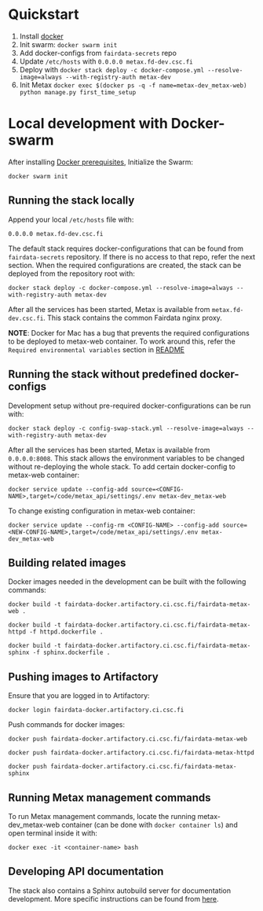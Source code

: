 # Quickstart

1. Install [docker](https://docs.docker.com/engine/install/)
2. Init swarm: `docker swarm init`
3. Add docker-configs from `fairdata-secrets` repo
4. Update `/etc/hosts` with `0.0.0.0 metax.fd-dev.csc.fi`
5. Deploy with `docker stack deploy -c docker-compose.yml --resolve-image=always --with-registry-auth metax-dev`
6. Init Metax `docker exec $(docker ps -q -f name=metax-dev_metax-web) python manage.py first_time_setup`

# Local development with Docker-swarm

After installing [Docker prerequisites](docker-prerequisites.md), Initialize the Swarm:

`docker swarm init`

## Running the stack locally

Append your local `/etc/hosts` file with:

`0.0.0.0 metax.fd-dev.csc.fi`

The default stack requires docker-configurations that can be found from `fairdata-secrets` repository. If there is no
access to that repo, refer the next section. When the required configurations are created, the stack can be deployed
from the repository root with:

`docker stack deploy -c docker-compose.yml --resolve-image=always --with-registry-auth metax-dev`

After all the services has been started, Metax is available from `metax.fd-dev.csc.fi`. This stack contains the common
Fairdata nginx proxy.

__NOTE__: Docker for Mac has a bug that prevents the required configurations to be deployed to metax-web container. To
work around this, refer the `Required environmental variables` section in [README](/README.md)

## Running the stack without predefined docker-configs

Development setup without pre-required docker-configurations can be run with:

`docker stack deploy -c config-swap-stack.yml --resolve-image=always --with-registry-auth metax-dev`

After all the services has been started, Metax is available from `0.0.0.0:8008`. This stack allows the environment
variables to be changed without re-deploying the whole stack. To add certain docker-config to metax-web container:

`docker service update --config-add source=<CONFIG-NAME>,target=/code/metax_api/settings/.env metax-dev_metax-web`

To change existing configuration in metax-web container:

`docker service update --config-rm <CONFIG-NAME> --config-add source=<NEW-CONFIG-NAME>,target=/code/metax_api/settings/.env metax-dev_metax-web`

## Building related images

Docker images needed in the development can be built with the following commands:

`docker build -t fairdata-docker.artifactory.ci.csc.fi/fairdata-metax-web .`

`docker build -t fairdata-docker.artifactory.ci.csc.fi/fairdata-metax-httpd -f httpd.dockerfile .`

`docker build -t fairdata-docker.artifactory.ci.csc.fi/fairdata-metax-sphinx -f sphinx.dockerfile .`

## Pushing images to Artifactory

Ensure that you are logged in to Artifactory:

`docker login fairdata-docker.artifactory.ci.csc.fi`

Push commands for docker images:

`docker push fairdata-docker.artifactory.ci.csc.fi/fairdata-metax-web`

`docker push fairdata-docker.artifactory.ci.csc.fi/fairdata-metax-httpd`

`docker push fairdata-docker.artifactory.ci.csc.fi/fairdata-metax-sphinx`

## Running Metax management commands

To run Metax management commands, locate the running metax-dev_metax-web container (can be done with `docker container ls`)
and open terminal inside it with:

`docker exec -it <container-name> bash`

## Developing API documentation

The stack also contains a Sphinx autobuild server for documentation development. More specific instructions can be found from [here](api/README.md).
